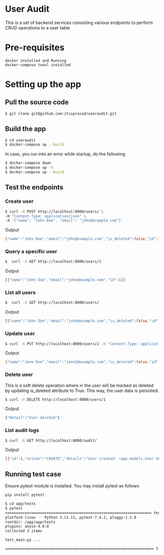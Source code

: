 # User Audit
This is a set of backend services consisting various endpoints to perform CRUD operations to a user table

# Pre-requisites
```
docker installed and Running
docker-compose toool installed
```


# Setting up the app
## Pull the source code
```bash
$ git clone git@github.com:itisprasad/useraudit.git
```

## Build the app
```bash
$ cd useraudit
$ docker-compose up --build
```    

In case, you run into an error while startup, do the following
```bash
$ docker-compose down
$ docker-compose up -d
$ docker-compose up --build
```    

## Test the endpoints
### Create user
```bash
$ curl -X POST http://localhost:8000/users/ \
-H "Content-Type: application/json" \
-d '{"name": "John Doe", "email": "john@example.com"}'
``` 

Output
```bash
{"name":"John Doe","email":"john@example.com","is_deleted":false,"id":1}i
``` 

### Query a specific user
```bash
$  curl -X GET http://localhost:8000/users/1
```

Output
```bash
[{"name":"John Doe","email":"john@example.com","id":1}]
```


### List all users
```bash
$  curl -X GET http://localhost:8000/users/
``` 

Output
```bash
[{"name":"John Doe","email":"john@example.com","is_deleted":false,"id":1},{"name":"Jane Doe","email":"jane@example.com","is_deleted":false,"id":2}]i
``` 

### Update user
```bash
$ curl -X PUT http://localhost:8000/users/2 -H "Content-Type: application/json" -d '{"name": "Jane Doe", "email": "jane1@example.com"}'
``` 

Output
```bash
{"name":"Jane Doe","email":"jane1@example.com","is_deleted":false,"id":2}
``` 

### Delete user
This is a soft delete operation where in the user will be marked as deleted by updating is_deleted attribute to True.  This way, the user data is persisted.
```bash
$ curl -X DELETE http://localhost:8000/users/1
``` 

Output
```bash
{"detail":"User deleted"}
``` 

### List audit logs
```bash
$ curl -X GET http://localhost:8000/audit/
``` 

Output
```bash
[{"id":1,"action":"CREATE","details":"User created: <app.models.User object at 0x7f9fbb1346d0>","timestamp":"2025-01-15T01:46:35.817502"},{"id":2,"action":"CREATE","details":"User created: <app.models.User object at 0x7f9fbb174b50>","timestamp":"2025-01-15T01:52:13.623000"},{"id":3,"action":"UPDATE","details":"User updated: <app.models.User object at 0x7f9fba905050>","timestamp":"2025-01-15T01:54:16.762529"},{"id":4,"action":"UPDATE","details":"User updated: <app.models.User object at 0x7f9fba906d10>","timestamp":"2025-01-15T01:54:51.029560"},{"id":5,"action":"DELETE","details":"User deleted: <app.models.User object at 0x7f9fba9068d0>","timestamp":"2025-01-15T01:56:21.506760"}]
``` 

## Running test case
Ensure pytest module is installed.
You may install pytest as follows

```bash
pip install pytest
``` 

```bash
$ cd app/tests
$ pytest
=================================================================== test session starts ====================================================================
platform linux -- Python 3.11.11, pytest-7.4.2, pluggy-1.5.0
rootdir: /app/app/tests
plugins: anyio-4.8.0
collected 3 items

test_main.py ...                                                                                                                                     [100%]

==================================================================== 3 passed in 0.86s =====================================================================
```
